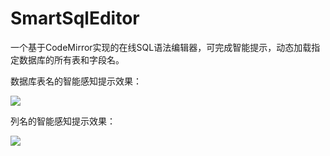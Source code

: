 # SmartSqlEditor
一个基于CodeMirror实现的在线SQL语法编辑器，可完成智能提示，动态加载指定数据库的所有表和字段名。

数据库表名的智能感知提示效果：

![](https://statics.codedefault.com/uploads/u/2019/07/o5as0791qq.png)

列名的智能感知提示效果：

![](https://statics.codedefault.com/uploads/u/2019/07/48d16zd9m0.png)
